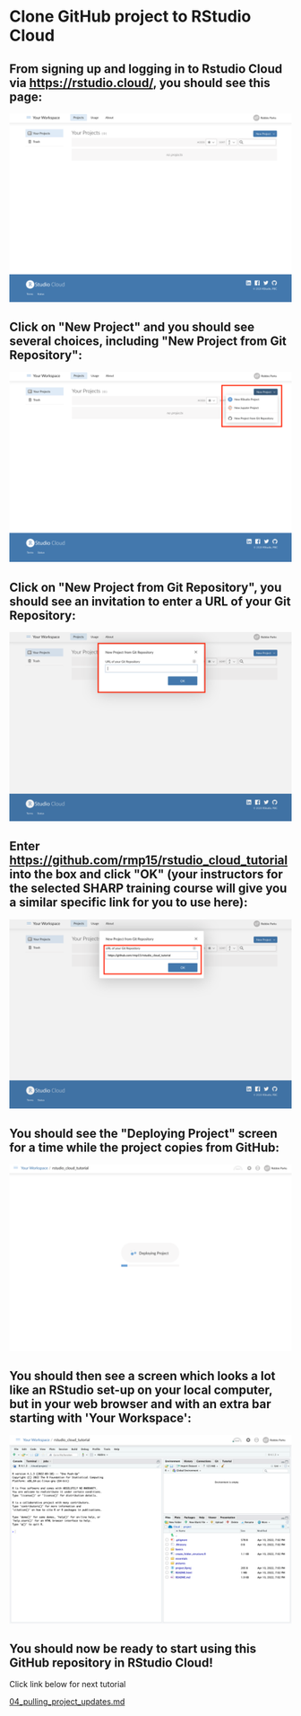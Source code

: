 # Clone GitHub project to RStudio Cloud

## From signing up and logging in to Rstudio Cloud via https://rstudio.cloud/, you should see this page:

![image](../images/your_projects_first_time.png)

## Click on "New Project" and you should see several choices, including "New Project from Git Repository":

![](../images/new_project_select.png)

## Click on "New Project from Git Repository", you should see an invitation to enter a URL of your Git Repository:

![](../images/new_project_git_url.png)

## Enter https://github.com/rmp15/rstudio_cloud_tutorial into the box and click "OK" (your instructors for the selected SHARP training course will give you a similar specific link for you to use here):

![](../images/new_project_git_link_entered.png)

## You should see the "Deploying Project" screen for a time while the project copies from GitHub:

![](../images/deploying_project.png)

## You should then see a screen which looks a lot like an RStudio set-up on your local computer, but in your web browser and with an extra bar starting with 'Your Workspace':

![](../images/rstudio_cloud_first_load.png)

## You should now be ready to start using this GitHub repository in RStudio Cloud!

Click link below for next tutorial

[04_pulling_project_updates.md](https://github.com/rmp15/rstudio_cloud_tutorial/blob/main/basics/04_pulling_project_updates.md)
